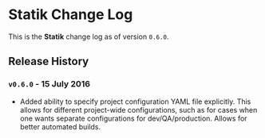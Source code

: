 # Statik Change Log

This is the **Statik** change log as of version `0.6.0`.

## Release History

### `v0.6.0` - 15 July 2016

* Added ability to specify project configuration YAML file explicitly. This allows for different project-wide
  configurations, such as for cases when one wants separate configurations for dev/QA/production. Allows for
  better automated builds.
